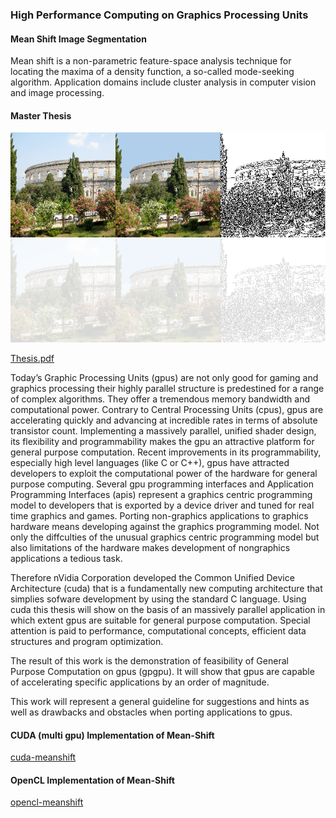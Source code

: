 ### High Performance Computing on Graphics Processing Units
#### Mean Shift Image Segmentation
Mean shift is a non-parametric feature-space analysis technique for locating the maxima of a density function, a so-called mode-seeking algorithm. Application domains include cluster analysis in computer vision and image processing.

#### Master Thesis
![Example from the Thesis with Segmentation](ref.png)

[Thesis.pdf](https://github.com/zvonkok/gpu-meanshift-segmentation/latex/Thesis/trunk/Thesis.pdf)

Today’s Graphic Processing Units (gpus) are not only good for gaming
and graphics processing their highly parallel structure is predestined for
a range of complex algorithms. They offer a tremendous memory bandwidth
and computational power. Contrary to Central Processing Units
(cpus), gpus are accelerating quickly and advancing at incredible rates
in terms of absolute transistor count. Implementing a massively parallel,
unified shader design, its flexibility and programmability makes the
gpu an attractive platform for general purpose computation. Recent improvements
in its programmability, especially high level languages (like
C or C++), gpus have attracted developers to exploit the computational
power of the hardware for general purpose computing.
Several gpu programming interfaces and Application Programming
Interfaces (apis) represent a graphics centric programming model to
developers that is exported by a device driver and tuned for real time
graphics and games. Porting non-graphics applications to graphics
hardware means developing against the graphics programming model.
Not only the diffculties of the unusual graphics centric programming
model but also limitations of the hardware makes development of nongraphics
applications a tedious task.

Therefore nVidia Corporation developed the Common Unified
Device Architecture (cuda) that is a fundamentally new computing 
architecture that simplies sofware development by using the standard C
language. Using cuda this thesis will show on the basis of an massively
parallel application in which extent gpus are suitable for general purpose
computation. Special attention is paid to performance, computational
concepts, efficient data structures and program optimization.

The result of this work is the demonstration of feasibility of General
Purpose Computation on gpus (gpgpu). It will show that gpus are
capable of accelerating specific applications by an order of magnitude.

This work will represent a general guideline for suggestions and hints
as well as drawbacks and obstacles when porting applications to gpus.

#### CUDA (multi gpu) Implementation of Mean-Shift
[cuda-meanshift](https://github.com/zvonkok/gpu-meanshift-segmentation/tree/master/code/meanshiftfilter/trunk)
#### OpenCL Implementation of Mean-Shift
[opencl-meanshift](https://github.com/zvonkok/gpu-meanshift-segmentation/tree/master/code/meanshiftfilter/branches/oclmeanshiftfilter)

